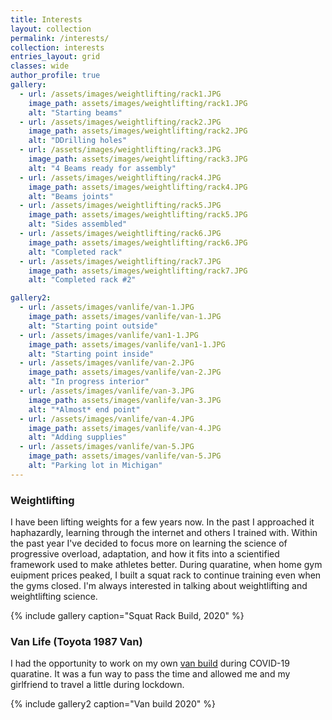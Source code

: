 ```yaml
---
title: Interests
layout: collection
permalink: /interests/
collection: interests
entries_layout: grid
classes: wide
author_profile: true
gallery:
  - url: /assets/images/weightlifting/rack1.JPG
    image_path: assets/images/weightlifting/rack1.JPG
    alt: "Starting beams"
  - url: /assets/images/weightlifting/rack2.JPG
    image_path: assets/images/weightlifting/rack2.JPG
    alt: "DDrilling holes" 
  - url: /assets/images/weightlifting/rack3.JPG
    image_path: assets/images/weightlifting/rack3.JPG
    alt: "4 Beams ready for assembly"
  - url: /assets/images/weightlifting/rack4.JPG
    image_path: assets/images/weightlifting/rack4.JPG
    alt: "Beams joints"
  - url: /assets/images/weightlifting/rack5.JPG
    image_path: assets/images/weightlifting/rack5.JPG
    alt: "Sides assembled"
  - url: /assets/images/weightlifting/rack6.JPG
    image_path: assets/images/weightlifting/rack6.JPG
    alt: "Completed rack"
  - url: /assets/images/weightlifting/rack7.JPG
    image_path: assets/images/weightlifting/rack7.JPG
    alt: "Completed rack #2"

gallery2:
  - url: /assets/images/vanlife/van-1.JPG
    image_path: assets/images/vanlife/van-1.JPG
    alt: "Starting point outside"
  - url: /assets/images/vanlife/van1-1.JPG
    image_path: assets/images/vanlife/van1-1.JPG
    alt: "Starting point inside" 
  - url: /assets/images/vanlife/van-2.JPG
    image_path: assets/images/vanlife/van-2.JPG
    alt: "In progress interior"
  - url: /assets/images/vanlife/van-3.JPG
    image_path: assets/images/vanlife/van-3.JPG
    alt: "*Almost* end point"
  - url: /assets/images/vanlife/van-4.JPG
    image_path: assets/images/vanlife/van-4.JPG
    alt: "Adding supplies"
  - url: /assets/images/vanlife/van-5.JPG
    image_path: assets/images/vanlife/van-5.JPG
    alt: "Parking lot in Michigan"
---
```


### Weightlifting
I have been lifting weights for a few years now. In the past I approached it haphazardly, learning through the internet and others I trained with. Within the past year I've decided to focus more on learning the science of progressive overload, adaptation, and how it fits into a scientified framework used to make athletes better. During quaratine, when home gym euipment prices peaked, I built a squat rack to continue training even when the gyms closed. I'm always interested in talking about weightlifting and weightlifting science.

{% include gallery caption="Squat Rack Build, 2020" %}


### Van Life (Toyota 1987 Van)
I had the opportunity to work on my own [van build](https://www.google.com/search?q=van+build&rlz=1C1GCEA_enUS812US812&oq=van+build&aqs=chrome.0.69i59j0l5j69i60l2.923j0j9&sourceid=chrome&ie=UTF-8) during COVID-19 quaratine. It was a fun way to pass the time and allowed me and my girlfriend to travel a little during lockdown.

{% include gallery2 caption="Van build 2020" %}